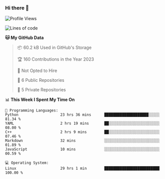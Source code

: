 ### Hi there 👋

<!--
**huayuan4396/huayuan4396** is a ✨ _special_ ✨ repository because its `README.md` (this file) appears on your GitHub profile.

Here are some ideas to get you started:

- 🔭 I’m currently working on ...
- 🌱 I’m currently learning ...
- 👯 I’m looking to collaborate on ...
- 🤔 I’m looking for help with ...
- 💬 Ask me about ...
- 📫 How to reach me: ...
- 😄 Pronouns: ...
- ⚡ Fun fact: ...
-->

<!--START_SECTION:waka-->
![Profile Views](http://img.shields.io/badge/Profile%20Views-308-blue)

![Lines of code](https://img.shields.io/badge/From%20Hello%20World%20I%27ve%20Written-141.9%20thousand%20lines%20of%20code-blue)

**🐱 My GitHub Data** 

> 📦 60.2 kB Used in GitHub's Storage 
 > 
> 🏆 160 Contributions in the Year 2023
 > 
> 🚫 Not Opted to Hire
 > 
> 📜 6 Public Repositories 
 > 
> 🔑 5 Private Repositories 
 > 
📊 **This Week I Spent My Time On** 

```text
💬 Programming Languages: 
Python                   23 hrs 36 mins      ████████████████████░░░░░   81.34 % 
YAML                     2 hrs 19 mins       ██░░░░░░░░░░░░░░░░░░░░░░░   08.00 % 
C++                      2 hrs 9 mins        ██░░░░░░░░░░░░░░░░░░░░░░░   07.46 % 
Markdown                 32 mins             ░░░░░░░░░░░░░░░░░░░░░░░░░   01.89 % 
JavaScript               10 mins             ░░░░░░░░░░░░░░░░░░░░░░░░░   00.59 % 

💻 Operating System: 
Linux                    29 hrs 1 min        █████████████████████████   100.00 % 
```


<!--END_SECTION:waka-->
